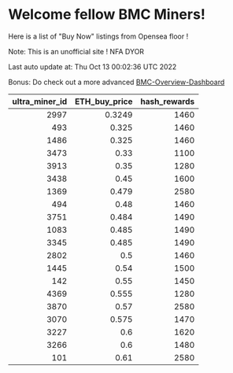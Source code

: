 # Welcome fellow BMC Miners!
Here is a list of "Buy Now" listings from Opensea floor !

Note: This is an unofficial site ! NFA DYOR

Last auto update at: Thu Oct 13 00:02:36 UTC 2022

Bonus: Do check out a more advanced [BMC-Overview-Dashboard](https://dune.com/defifunk/BMC-Overview-Dashboard)


|   ultra_miner_id |   ETH_buy_price |   hash_rewards |
|-----------------:|----------------:|---------------:|
|             2997 |          0.3249 |           1460 |
|              493 |          0.325  |           1460 |
|             1486 |          0.325  |           1460 |
|             3473 |          0.33   |           1100 |
|             3913 |          0.35   |           1280 |
|             3438 |          0.45   |           1600 |
|             1369 |          0.479  |           2580 |
|              494 |          0.48   |           1460 |
|             3751 |          0.484  |           1490 |
|             1083 |          0.485  |           1490 |
|             3345 |          0.485  |           1490 |
|             2802 |          0.5    |           1460 |
|             1445 |          0.54   |           1500 |
|              142 |          0.55   |           1450 |
|             4369 |          0.555  |           1280 |
|             3870 |          0.57   |           2580 |
|             3070 |          0.575  |           1470 |
|             3227 |          0.6    |           1620 |
|             3266 |          0.6    |           1480 |
|              101 |          0.61   |           2580 |